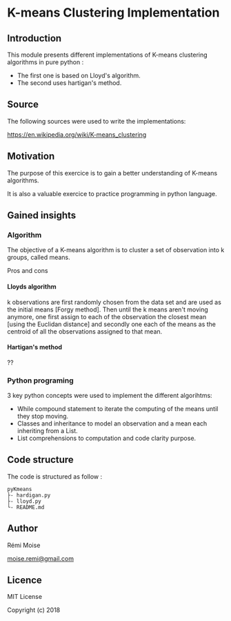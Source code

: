 # K-means Clustering Implementation


## Introduction

This module presents different implementations of K-means clustering algorithms in pure python :
* The first one is based on Lloyd's algorithm.
* The second uses hartigan's method.

## Source


The following sources were used to write the implementations:

https://en.wikipedia.org/wiki/K-means_clustering


## Motivation

The purpose of this exercice is to gain a better understanding of K-means algorithms.

It is also a valuable exercice to practice programming in python language.


## Gained insights

### Algorithm

The objective of a K-means algorithm is to cluster a set of observation into k groups, called means.

Pros and cons

#### Lloyds algorithm

k observations are first randomly chosen from the data set and are used as the initial means [Forgy method]. Then until the k means aren't moving anymore, one first assign to each of the observation the closest mean [using the Euclidan distance] and secondly one each of the means as the centroid of all the observations assigned to that mean.

#### Hartigan's method
??




### Python programing

3 key python concepts were used to implement the different algorihtms:
* While compound statement to iterate the computing of the means until they stop moving.
* Classes and inheritance to model an observation and a mean each inheriting from a List.
* List comprehensions to computation and code clarity purpose.

## Code structure

The code is structured as follow :
```
pyKmeans
├- hardigan.py
├- lloyd.py
└- README.md
```

## Author

Rémi Moise

moise.remi@gmail.com

## Licence

MIT License

Copyright (c) 2018
